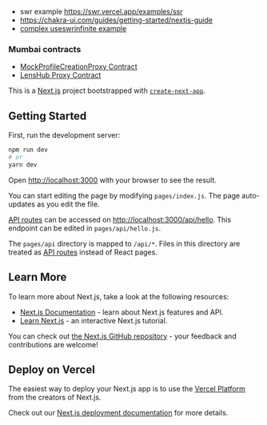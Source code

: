 
- swr example https://swr.vercel.app/examples/ssr
- https://chakra-ui.com/guides/getting-started/nextjs-guide
- [complex useswrinfinite example](https://github.com/vercel/swr/blob/72a54800662360e0c1f370e3fb32ee4f70020033/examples/infinite-scroll/pages/index.js)

### Mumbai contracts

- [MockProfileCreationProxy Contract](https://mumbai.polygonscan.com/address/0x08C4fdC3BfF03ce4E284FBFE61ba820c23722540)
- [LensHub Proxy Contract](https://mumbai.polygonscan.com/address/0xF6BF84E5df229029C9D36dC7ABaCDBE9c0bd7b4F)


This is a [Next.js](https://nextjs.org/) project bootstrapped with [`create-next-app`](https://github.com/vercel/next.js/tree/canary/packages/create-next-app).

## Getting Started

First, run the development server:

```bash
npm run dev
# or
yarn dev
```

Open [http://localhost:3000](http://localhost:3000) with your browser to see the result.

You can start editing the page by modifying `pages/index.js`. The page auto-updates as you edit the file.

[API routes](https://nextjs.org/docs/api-routes/introduction) can be accessed on [http://localhost:3000/api/hello](http://localhost:3000/api/hello). This endpoint can be edited in `pages/api/hello.js`.

The `pages/api` directory is mapped to `/api/*`. Files in this directory are treated as [API routes](https://nextjs.org/docs/api-routes/introduction) instead of React pages.

## Learn More

To learn more about Next.js, take a look at the following resources:

- [Next.js Documentation](https://nextjs.org/docs) - learn about Next.js features and API.
- [Learn Next.js](https://nextjs.org/learn) - an interactive Next.js tutorial.

You can check out [the Next.js GitHub repository](https://github.com/vercel/next.js/) - your feedback and contributions are welcome!

## Deploy on Vercel

The easiest way to deploy your Next.js app is to use the [Vercel Platform](https://vercel.com/new?utm_medium=default-template&filter=next.js&utm_source=create-next-app&utm_campaign=create-next-app-readme) from the creators of Next.js.

Check out our [Next.js deployment documentation](https://nextjs.org/docs/deployment) for more details.
